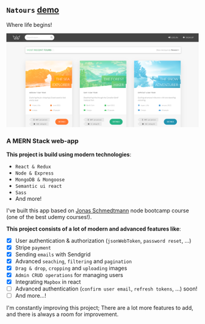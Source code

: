 ## `Natours` [demo](https://ghafour-natours-react.herokuapp.com/)

Where life begins!

![natours-react](client/public/img/my-natours-app.png?raw=true "Natours React")

### A MERN Stack web-app

**This project is build using modern technologies**:

- `React & Redux`
- `Node & Express`
- `MongoDB & Mongoose`
- `Semantic ui react`
- `Sass`
- And more!

I've built this app based on [Jonas Schmedtmann](https://github.com/jonasschmedtmann) node bootcamp course (one of the best udemy courses!).

**This project consists of a lot of modern and advanced features like**:
- [x] User authentication & authorization (`jsonWebToken`, `password reset`, ...)
- [x] Stripe `payment`
- [x] Sending `emails` with Sendgrid
- [x] Advanced `seaching`, `filtering` and `pagination`
- [x] `Drag & drop`, `cropping` and `uploading` images
- [x] `Admin CRUD operations` for managing users
- [x] Integrating `Mapbox` in react
- [ ] Advanced authentication (`confirm user email`, `refresh tokens`, ...) soon!
- [ ] And more...!

I'm constantly improving this project; 
There are a lot more features to add, and there is always a room for improvement.
